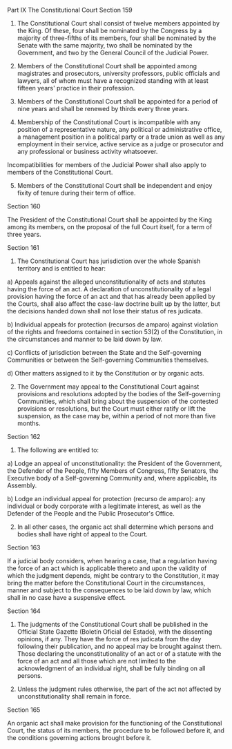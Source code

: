 Part IX The Constitutional Court
Section 159

1. The Constitutional Court shall consist of twelve members appointed by the King. Of these, four shall be nominated by the Congress by a majority of three-fifths of its members, four shall be nominated by the Senate with the same majority, two shall be nominated by the Government, and two by the General Council of the Judicial Power.

2. Members of the Constitutional Court shall be appointed among magistrates and prosecutors, university professors, public officials and lawyers, all of whom must have a recognized standing with at least fifteen years' practice in their profession.

3. Members of the Constitutional Court shall be appointed for a period of nine years and shall be renewed by thirds every three years.

4. Membership of the Constitutional Court is incompatible with any position of a representative nature, any political or administrative office, a management position in a political party or a trade union as well as any employment in their service, active service as a judge or prosecutor and any professional or business activity whatsoever.

Incompatibilities for members of the Judicial Power shall also apply to members of the Constitutional Court.

5. Members of the Constitutional Court shall be independent and enjoy fixity of tenure during their term of office.

Section 160

The President of the Constitutional Court shall be appointed by the King among its members, on the proposal of the full Court itself, for a term of three years.

Section 161

1. The Constitutional Court has jurisdiction over the whole Spanish territory and is entitled to hear:

a) Appeals against the alleged unconstitutionality of acts and statutes having the force of an act. A declaration of unconstitutionality of a legal provision having the force of an act and that has already been applied by the Courts, shall also affect the case-law doctrine built up by the latter, but the decisions handed down shall not lose their status of res judicata.

b) Individual appeals for protection (recursos de amparo) against violation of the rights and freedoms contained in section 53(2) of the Constitution, in the circumstances and manner to be laid down by law.

c) Conflicts of jurisdiction between the State and the Self-governing Communities or between the Self-governing Communities themselves.

d) Other matters assigned to it by the Constitution or by organic acts.

2. The Government may appeal to the Constitutional Court against provisions and resolutions adopted by the bodies of the Self-governing Communities, which shall bring about the suspension of the contested provisions or resolutions, but the Court must either ratify or lift the suspension, as the case may be, within a period of not more than five months.

Section 162

1. The following are entitled to:

a) Lodge an appeal of unconstitutionality: the President of the Government, the Defender of the People, fifty Members of Congress, fifty Senators, the Executive body of a Self-governing Community and, where applicable, its Assembly.

b) Lodge an individual appeal for protection (recurso de amparo): any individual or body corporate with a legitimate interest, as well as the Defender of the People and the Public Prosecutor's Office.

2. In all other cases, the organic act shall determine which persons and bodies shall have right of appeal to the Court.

Section 163

If a judicial body considers, when hearing a case, that a regulation having the force of an act which is applicable thereto and upon the validity of which the judgment depends, might be contrary to the Constitution, it may bring the matter before the Constitutional Court in the circumstances, manner and subject to the consequences to be laid down by law, which shall in no case have a suspensive effect.

Section 164

1. The judgments of the Constitutional Court shall be published in the Official State Gazette (Boletín Oficial del Estado), with the dissenting opinions, if any. They have the force of res judicata from the day following their publication, and no appeal may be brought against them. Those declaring the unconstitutionality of an act or of a statute with the force of an act and all those which are not limited to the acknowledgment of an individual right, shall be fully binding on all persons.

2. Unless the judgment rules otherwise, the part of the act not affected by unconstitutionality shall remain in force.

Section 165

An organic act shall make provision for the functioning of the Constitutional Court, the status of its members, the procedure to be followed before it, and the conditions governing actions brought before it.